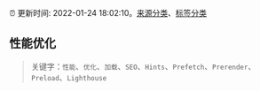 :alarm_clock: 更新时间: 2022-01-24 18:02:10。[来源分类](../README.md)、[标签分类](../TAGS.md)

## 性能优化


> 关键字：`性能`、`优化`、`加载`、`SEO`、`Hints`、`Prefetch`、`Prerender`、`Preload`、`Lighthouse`


